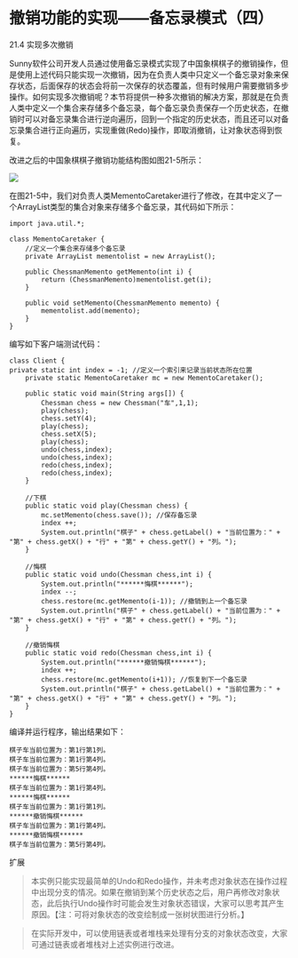 # 撤销功能的实现——备忘录模式（四）

21.4 实现多次撤销

Sunny软件公司开发人员通过使用备忘录模式实现了中国象棋棋子的撤销操作，但是使用上述代码只能实现一次撤销，因为在负责人类中只定义一个备忘录对象来保存状态，后面保存的状态会将前一次保存的状态覆盖，但有时候用户需要撤销多步操作。如何实现多次撤销呢？本节将提供一种多次撤销的解决方案，那就是在负责人类中定义一个集合来存储多个备忘录，每个备忘录负责保存一个历史状态，在撤销时可以对备忘录集合进行逆向遍历，回到一个指定的历史状态，而且还可以对备忘录集合进行正向遍历，实现重做(Redo)操作，即取消撤销，让对象状态得到恢复。



改进之后的中国象棋棋子撤销功能结构图如图21-5所示：

![](http://my.csdn.net/uploads/201205/02/1335892489_9232.jpg)

在图21-5中，我们对负责人类MementoCaretaker进行了修改，在其中定义了一个ArrayList类型的集合对象来存储多个备忘录，其代码如下所示：


```
import java.util.*;  
  
class MementoCaretaker {  
    //定义一个集合来存储多个备忘录  
    private ArrayList mementolist = new ArrayList();  
  
    public ChessmanMemento getMemento(int i) {  
        return (ChessmanMemento)mementolist.get(i);  
    }  
  
    public void setMemento(ChessmanMemento memento) {  
        mementolist.add(memento);  
    }  
}  
```

编写如下客户端测试代码：

```
class Client {  
private static int index = -1; //定义一个索引来记录当前状态所在位置  
    private static MementoCaretaker mc = new MementoCaretaker();  
  
    public static void main(String args[]) {  
        Chessman chess = new Chessman("车",1,1);  
        play(chess);          
        chess.setY(4);  
        play(chess);  
        chess.setX(5);  
        play(chess);      
        undo(chess,index);  
        undo(chess,index);    
        redo(chess,index);  
        redo(chess,index);  
    }  
      
    //下棋  
    public static void play(Chessman chess) {  
        mc.setMemento(chess.save()); //保存备忘录  
        index ++;   
        System.out.println("棋子" + chess.getLabel() + "当前位置为：" + "第" + chess.getX() + "行" + "第" + chess.getY() + "列。");  
    }  
  
    //悔棋  
    public static void undo(Chessman chess,int i) {  
        System.out.println("******悔棋******");  
        index --;   
        chess.restore(mc.getMemento(i-1)); //撤销到上一个备忘录  
        System.out.println("棋子" + chess.getLabel() + "当前位置为：" + "第" + chess.getX() + "行" + "第" + chess.getY() + "列。");  
    }  
  
    //撤销悔棋  
    public static void redo(Chessman chess,int i) {  
        System.out.println("******撤销悔棋******");   
        index ++;   
        chess.restore(mc.getMemento(i+1)); //恢复到下一个备忘录  
        System.out.println("棋子" + chess.getLabel() + "当前位置为：" + "第" + chess.getX() + "行" + "第" + chess.getY() + "列。");  
    }  
}   
```

编译并运行程序，输出结果如下：

```
棋子车当前位置为：第1行第1列。
棋子车当前位置为：第1行第4列。
棋子车当前位置为：第5行第4列。
******悔棋******
棋子车当前位置为：第1行第4列。
******悔棋******
棋子车当前位置为：第1行第1列。
******撤销悔棋******
棋子车当前位置为：第1行第4列。
******撤销悔棋******
棋子车当前位置为：第5行第4列。
```
 
扩展

> 本实例只能实现最简单的Undo和Redo操作，并未考虑对象状态在操作过程中出现分支的情况。如果在撤销到某个历史状态之后，用户再修改对象状态，此后执行Undo操作时可能会发生对象状态错误，大家可以思考其产生原因。【注：可将对象状态的改变绘制成一张树状图进行分析。】

> 在实际开发中，可以使用链表或者堆栈来处理有分支的对象状态改变，大家可通过链表或者堆栈对上述实例进行改进。
